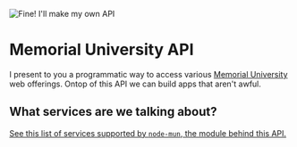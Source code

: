 ![Fine! I'll make my own API](http://i.imgur.com/mmHtSU3.jpg)

Memorial University API
=======================

I present to you a programmatic way to access various [Memorial University](http://www.mun.ca) web offerings. Ontop of this API we can build apps that aren't awful.

What services are we talking about?
-----------------------------------

[See this list of services supported by `node-mun`, the module behind this API.](https://github.com/whymarrh/node-mun/issues/5)
